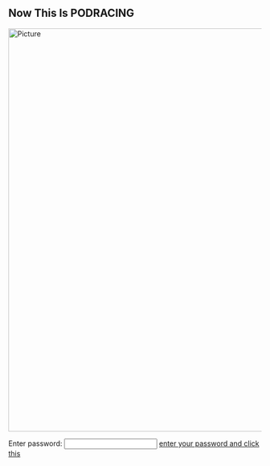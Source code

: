 ## Now This Is PODRACING 

<img class="profile" src="https://merrickmath.github.io/MerrickMath.github.io-CelebrateMath/p1.png" alt="Picture" width="800" />

Enter password: <input id='password' type='text'  />
<a href="http://www.google.ca" onclick="javascript:return validatePass()">enter your password and click this</a>
<script>
function validatePass(){
    if(document.getElementById('password').value == '38'){
        return true;
    }else{
        alert('wrong password!!');
        return false;
    }
}
</script>


